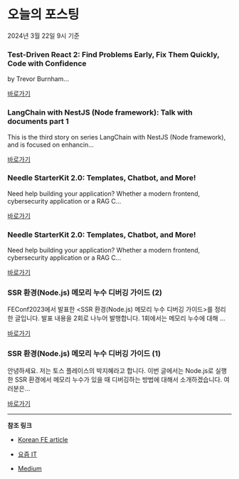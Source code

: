 # 오늘의 포스팅 
2024년 3월 22일 9시 기준 

### Test-Driven React 2: Find Problems Early, Fix Them Quickly, Code with Confidence 

 by Trevor Burnham... 

 [바로가기](https://medium.com/m/signin?actionUrl=https%3A%2F%2Fmedium.com%2F_%2Fbookmark%2Fp%2Fbda0955f3541&operation=register&redirect=https%3A%2F%2Fmedium.com%2Fpragmatic-programmers%2Ftest-driven-react-2-find-problems-early-fix-them-quickly-code-with-confidence-bda0955f3541&source=---------0-84----------javascript------bookmark_preview----95fcc852_047e_4f81_839b_e24fde6d3075-------) 

### LangChain with NestJS (Node framework): Talk with documents part 1 

 This is the third story on series LangChain with NestJS (Node framework), and is focused on enhancin... 

 [바로가기](https://medium.com/m/signin?actionUrl=https%3A%2F%2Fmedium.com%2F_%2Fbookmark%2Fp%2Fb099a392822e&operation=register&redirect=https%3A%2F%2Fmedium.com%2F%40abdullahirfan99_80517%2Flangchain-with-nestjs-node-framework-talk-with-documents-part-1-b099a392822e&source=---------0-84----------typescript------bookmark_preview----05385c4e_b2e6_4107_a18a_a40a213a6f0f-------) 

### Needle StarterKit 2.0: Templates, Chatbot, and More! 

 Need help building your application? Whether a modern frontend, cybersecurity application or a RAG C... 

 [바로가기](https://medium.com/m/signin?actionUrl=https%3A%2F%2Fmedium.com%2F_%2Fbookmark%2Fp%2Fe0ed9b84ccba&operation=register&redirect=https%3A%2F%2Fmedium.com%2Fneo4j%2Fneedle-starterkit-2-0-templates-chatbot-and-more-e0ed9b84ccba&source=---------0-84----------frontend------bookmark_preview----d65c29fe_7f0e_4cf6_8389_121873c77796-------) 

### Needle StarterKit 2.0: Templates, Chatbot, and More! 

 Need help building your application? Whether a modern frontend, cybersecurity application or a RAG C... 

 [바로가기](https://medium.com/m/signin?actionUrl=https%3A%2F%2Fmedium.com%2F_%2Fbookmark%2Fp%2Fe0ed9b84ccba&operation=register&redirect=https%3A%2F%2Fmedium.com%2Fneo4j%2Fneedle-starterkit-2-0-templates-chatbot-and-more-e0ed9b84ccba&source=---------0-84----------reactjs------bookmark_preview----b41120b6_b4ea_4afb_91f2_a65b817cca90-------) 

### SSR 환경(Node.js) 메모리 누수 디버깅 가이드 (2) 

 FEConf2023에서 발표한 <SSR 환경(Node.js) 메모리 누수 디버깅 가이드>를 정리한 글입니다. 발표 내용을 2회로 나누어 발행합니다. 1회에서는 메모리 누수에 대해 ... 

 [바로가기](https://yozm.wishket.com/magazine/detail/2505/) 

### SSR 환경(Node.js) 메모리 누수 디버깅 가이드 (1) 

 안녕하세요. 저는 토스 플레이스의 박지혜라고 합니다. 이번 글에서는 Node.js로 실행한 SSR 환경에서 메모리 누수가 있을 때 디버깅하는 방법에 대해서 소개하겠습니다. 여러분은... 

 [바로가기](https://yozm.wishket.com/magazine/detail/2504/) 

---

**참조 링크**

- [Korean FE article](https://kofearticle.substack.com) 

- [요즘 IT](https://yozm.wishket.com/magazine) 

- [Medium](https://medium.com) 

